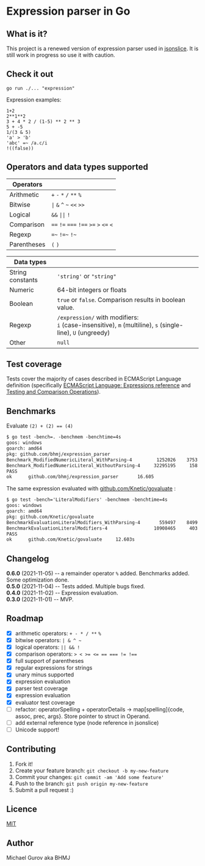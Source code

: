 # Expression parser in Go

## What is it?

This project is a renewed version of expression parser used in [jsonslice](https://github.com/bhmj/jsonslice). It is still work in progress so use it with caution.

## Check it out

`go run ./... "expression"`

Expression examples:

`1+2`  
`2**1**2`  
`3 + 4 * 2 / (1-5) ** 2 ** 3`  
`5 + -5`  
`1/(3 & 5)`  
`'a' > 'b'`  
`'abc' =~ /a.c/i`  
`!((false))`

## Operators and data types supported

Operators | &nbsp;
--- | ---
Arithmetic | `+` `-` `*` `/` `**` `%`
Bitwise | `\|` `&` `^` `~` `<<` `>>`
Logical | `&&` `\|\|` `!`
Comparison | `==` `!=` `===` `!==` `>=` `>` `<=` `<`
Regexp | `=~` `!=~` `!~`
Parentheses | `(` `)`

<b>Data types</b> | &nbsp;
--- | ---
String constants | `'string'` or `"string"`
Numeric | 64-bit integers or floats
Boolean | `true` or `false`. Comparison results in boolean value.
Regexp | `/expression/` with modifiers:<br>`i` (case-insensitive), `m` (multiline), `s` (single-line), `U` (ungreedy)
Other | `null`

## Test coverage

Tests cover the majority of cases described in ECMAScript Language definition (specifically [ECMAScript Language: Expressions reference](https://tc39.es/ecma262/multipage/ecmascript-language-expressions.html) and [Testing and Comparison Operations](https://tc39.es/ecma262/multipage/abstract-operations.html#sec-testing-and-comparison-operations)). 

## Benchmarks

Evaluate `(2) + (2) == (4)`

```diff
$ go test -bench=. -benchmem -benchtime=4s
goos: windows
goarch: amd64
pkg: github.com/bhmj/expression_parser
Benchmark_ModifiedNumericLiteral_WithParsing-4         1252026    3753 ns/op    1144 B/op   24 allocs/op
Benchmark_ModifiedNumericLiteral_WithoutParsing-4     32295195     158 ns/op       0 B/op    0 allocs/op
PASS
ok      github.com/bhmj/expression_parser       16.605
```

The same expression evaluated with [github.com/Knetic/govaluate](https://github.com/Knetic/govaluate) :

```diff
$ go test -bench='LiteralModifiers' -benchmem -benchtime=4s
goos: windows
goarch: amd64
pkg: github.com/Knetic/govaluate
BenchmarkEvaluationLiteralModifiers_WithParsing-4       559497    8499 ns/op    2272 B/op   49 allocs/op
BenchmarkEvaluationLiteralModifiers-4                 10908465     403 ns/op       8 B/op    1 allocs/op
PASS
ok      github.com/Knetic/govaluate     12.603s
```


## Changelog

**0.6.0** (2021-11-05) -- a remainder operator `%` added. Benchmarks added. Some optimization done.  
**0.5.0** (2021-11-04) -- Tests added. Multiple bugs fixed.  
**0.4.0** (2021-11-02) -- Expression evaluation.  
**0.3.0** (2021-11-01) -- MVP.

## Roadmap

- [x] arithmetic operators: `+ - * / **` `%`
- [x] bitwise operators: `| & ^ ~`
- [x] logical operators: `|| && !`
- [x] comparison operators: `> < >= <= == === != !==`
- [x] full support of parentheses
- [x] regular expressions for strings
- [x] unary minus supported
- [x] expression evaluation
- [x] parser test coverage
- [x] expression evaluation
- [x] evaluator test coverage
- [ ] refactor: operatorSpelling + operatorDetails -> map[spelling]{code, assoc, prec, args}. Store pointer to struct in Operand.
- [ ] add external reference type (node reference in jsonslice)
- [ ] Unicode support!

## Contributing

1. Fork it!
2. Create your feature branch: `git checkout -b my-new-feature`
3. Commit your changes: `git commit -am 'Add some feature'`
4. Push to the branch: `git push origin my-new-feature`
5. Submit a pull request :)

## Licence

[MIT](http://opensource.org/licenses/MIT)

## Author

Michael Gurov aka BHMJ
